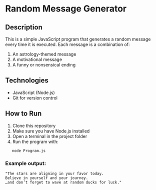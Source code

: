 # Random Message Generator

## Description

This is a simple JavaScript program that generates a random message 
every time it is executed. Each message is a combination of:
1. An astrology-themed message
2. A motivational message
3. A funny or nonsensical ending

## Technologies

- JavaScript (Node.js)
- Git for version control

## How to Run

1. Clone this repository
2. Make sure you have Node.js installed
3. Open a terminal in the project folder
4. Run the program with:

```git
   node Program.js
```

### Example output:

    "The stars are aligning in your favor today. 
    Believe in yourself and your journey. 
    …and don’t forget to wave at random ducks for luck."
